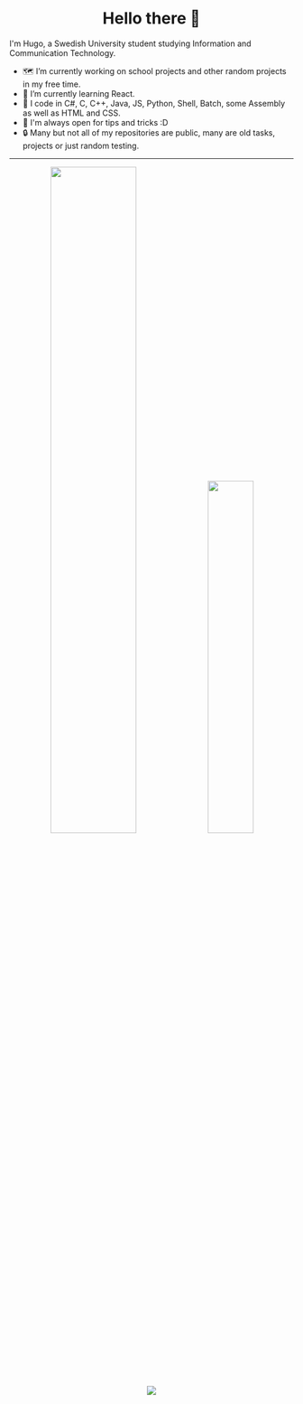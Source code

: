 <h1 align="center">Hello there 👋</h1>

I'm Hugo, a Swedish University student studying Information and Communication Technology.

- 🗺️ I’m currently working on school projects and other random projects in my free time.
- 🌱 I’m currently learning React.
- 💾 I code in C#, C, C++, Java, JS, Python, Shell, Batch, some Assembly as well as HTML and CSS.
- 🤔 I'm always open for tips and tricks :D
- 🔒 Many but not all of my repositories are public, many are old tasks, projects or just random testing.

---

<p align="center" width="100%">
    <img width="55%" src="https://github-readme-stats.vercel.app/api?username=Cactooz&bg_color=0d1117&title_color=adbac7&text_color=adbac7&icon_color=ff6600&border_color=30363d&show_icons=true&custom_title=Code%20Stats&count_private=true">
    <img width="40%" src="https://github-readme-stats.vercel.app/api/top-langs/?username=Cactooz&layout=compact&bg_color=0d1117&title_color=adbac7&text_color=adbac7&border_color=30363d&langs_count=8">
</p>
<p align="center" width="100%">
    <img src="http://github-readme-streak-stats.herokuapp.com?user=Cactooz&theme=dark&date_format=j%20M%5B%20Y%5D&background=0D1117&sideLabels=ADBAC7&currStreakLabel=FF6600&border=30363D&stroke=0D1117&ring=FF6600&fire=FF6600&dates=ADBAC7&currStreakNum=ADBAC7&sideNums=ADBAC7">
</p>
